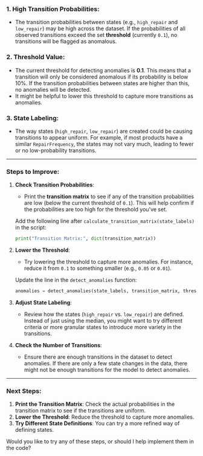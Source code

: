### 1. **High Transition Probabilities**:
   - The transition probabilities between states (e.g., `high_repair` and `low_repair`) may be high across the dataset. If the probabilities of all observed transitions exceed the set **threshold** (currently `0.1`), no transitions will be flagged as anomalous.

### 2. **Threshold Value**:
   - The current threshold for detecting anomalies is **0.1**. This means that a transition will only be considered anomalous if its probability is below 10%. If the transition probabilities between states are higher than this, no anomalies will be detected.
   - It might be helpful to lower this threshold to capture more transitions as anomalies.

### 3. **State Labeling**:
   - The way states (`high_repair`, `low_repair`) are created could be causing transitions to appear uniform. For example, if most products have a similar `RepairFrequency`, the states may not vary much, leading to fewer or no low-probability transitions.

---

### **Steps to Improve**:

1. **Check Transition Probabilities**:
   - Print the **transition matrix** to see if any of the transition probabilities are low (below the current threshold of `0.1`). This will help confirm if the probabilities are too high for the threshold you’ve set.
   
   Add the following line after `calculate_transition_matrix(state_labels)` in the script:
   ```python
   print("Transition Matrix:", dict(transition_matrix))
   ```

2. **Lower the Threshold**:
   - Try lowering the threshold to capture more anomalies. For instance, reduce it from `0.1` to something smaller (e.g., `0.05` or `0.01`).
   
   Update the line in the `detect_anomalies` function:
   ```python
   anomalies = detect_anomalies(state_labels, transition_matrix, threshold=0.05)
   ```

3. **Adjust State Labeling**:
   - Review how the states (`high_repair` vs. `low_repair`) are defined. Instead of just using the median, you might want to try different criteria or more granular states to introduce more variety in the transitions.

4. **Check the Number of Transitions**:
   - Ensure there are enough transitions in the dataset to detect anomalies. If there are only a few state changes in the data, there might not be enough transitions for the model to detect anomalies.

---

### **Next Steps**:
1. **Print the Transition Matrix**: Check the actual probabilities in the transition matrix to see if the transitions are uniform.
2. **Lower the Threshold**: Reduce the threshold to capture more anomalies.
3. **Try Different State Definitions**: You can try a more refined way of defining states.

Would you like to try any of these steps, or should I help implement them in the code?